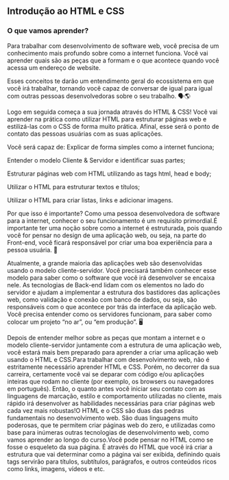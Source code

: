 ## Introdução ao HTML e CSS
### O que vamos aprender?

Para trabalhar com desenvolvimento de software web, você precisa de um conhecimento mais profundo sobre como a internet funciona. Você vai aprender quais são as peças que a formam e o que acontece quando você acessa um endereço de website.

Esses conceitos te darão um entendimento geral do ecossistema em que você irá trabalhar, tornando você capaz de conversar de igual para igual com outras pessoas desenvolvedoras sobre o seu trabalho. 🗣🌎

Logo em seguida começa a sua jornada através do HTML & CSS! Você vai aprender na prática como utilizar HTML para estruturar páginas web e estilizá-las com o CSS de forma muito prática. Afinal, esse será o ponto de contato das pessoas usuárias com as suas aplicações.


Você será capaz de:
Explicar de forma simples como a internet funciona;

Entender o modelo Cliente & Servidor e identificar suas partes;

Estruturar páginas web com HTML utilizando as tags html, head e body;

Utilizar o HTML para estruturar textos e títulos;

Utilizar o HTML para criar listas, links e adicionar imagens.

Por que isso é importante?
Como uma pessoa desenvolvedora de software para a internet, conhecer o seu funcionamento é um requisito primordial.​É importante ter uma noção sobre como a internet é estruturada, pois quando você for pensar no design de uma aplicação web, ou seja, na parte do Front-end, você ficará responsável por criar uma boa experiência para a pessoa usuária. 🔮

Atualmente, a grande maioria das aplicações web são desenvolvidas usando o modelo cliente-servidor. Você precisará também conhecer esse modelo para saber como o software que você irá desenvolver se encaixa nele. As tecnologias de Back-end lidam com os elementos no lado do servidor e ajudam a implementar a estrutura dos bastidores das aplicações web, como validação e conexão com banco de dados, ou seja, são responsáveis com o que acontece por trás da interface da aplicação web. Você precisa entender como os servidores funcionam, para saber como colocar um projeto “no ar”, ou “em produção”. 🖥

Depois de entender melhor sobre as peças que montam a internet e o modelo cliente-servidor juntamente com a estrutura de uma aplicação web, você estará mais bem preparado para aprender a criar uma aplicação web usando o HTML e CSS.​Para trabalhar com desenvolvimento web, não é estritamente necessário aprender HTML e CSS. Porém, no decorrer da sua carreira, certamente você vai se deparar com código e/ou aplicações inteiras que rodam no cliente (por exemplo, os browsers ou navegadores em português). Então, o quanto antes você iniciar seu contato com as linguagens de marcação, estilo e comportamento utilizadas no cliente, mais rápido irá desenvolver as habilidades necessárias para criar páginas web cada vez mais robustas!​O HTML e o CSS são duas das pedras fundamentais no desenvolvimento web. São duas linguagens muito poderosas, que te permitem criar páginas web do zero, e utilizadas como base para inúmeras outras tecnologias de desenvolvimento web, como vamos aprender ao longo do curso.​Você pode pensar no HTML como se fosse o esqueleto da sua página. É através do HTML que você irá criar a estrutura que vai determinar como a página vai ser exibida, definindo quais tags servirão para títulos, subtítulos, parágrafos, e outros conteúdos ricos como links, imagens, vídeos e etc.
